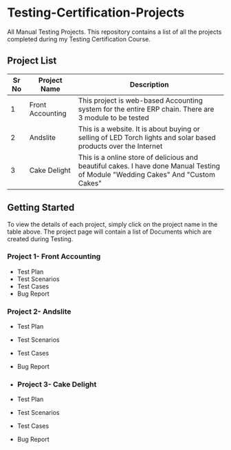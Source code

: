 # Testing-Certification-Projects
All Manual Testing Projects.
This repository contains a list of all the projects completed during my Testing Certification Course.
## Project List

|Sr No| Project Name | Description |  
|-----------|--------------|-------------|
| 1| Front Accounting  | This project is web-based Accounting system for the entire ERP chain. There are 3 module to be tested
| 2| Andslite    | This is a website. It is about buying or selling of LED Torch lights and solar based products over the Internet 
| 3| Cake Delight  | This is a online store of delicious and beautiful cakes. I have done Manual Testing of Module "Wedding Cakes" And "Custom Cakes" 
## Getting Started

To view the details of each project, simply click on the project name in the table above. The project page will contain a list of Documents which are created during Testing.

### Project 1- Front Accounting
- Test Plan
- Test Scenarios
- Test Cases
- Bug Report
  

### Project 2- Andslite
- Test Plan
- Test Scenarios
- Test Cases
- Bug Report


- ### Project 3- Cake Delight
- Test Plan
- Test Scenarios
- Test Cases
- Bug Report
